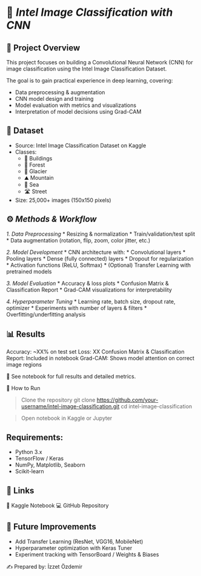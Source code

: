 # 🧠 *Intel Image Classification with CNN*

## 📌 Project Overview

This project focuses on building a Convolutional Neural Network (CNN) for image classification using the Intel Image Classification Dataset.

The goal is to gain practical experience in deep learning, covering:
* Data preprocessing & augmentation
* CNN model design and training
* Model evaluation with metrics and visualizations
* Interpretation of model decisions using Grad-CAM

## 📂 Dataset
* Source: Intel Image Classification Dataset on Kaggle
* Classes:
  * 🏢 Buildings
  * 🌳 Forest
  * 🧊 Glacier
  * ⛰️ Mountain
  * 🌊 Sea
  * 🛣️ Street
* Size: 25,000+ images (150x150 pixels)

## ⚙️ *Methods & Workflow*
*1. Data Preprocessing*
    * Resizing & normalization
    * Train/validation/test split
    * Data augmentation (rotation, flip, zoom, color jitter, etc.)

*2. Model Development*
    * CNN architecture with:
     * Convolutional layers
     * Pooling layers
     * Dense (fully connected) layers
     * Dropout for regularization
     * Activation functions (ReLU, Softmax)
     * (Optional) Transfer Learning with pretrained models

*3. Model Evaluation*
    * Accuracy & loss plots
    * Confusion Matrix & Classification Report
    * Grad-CAM visualizations for interpretability

*4. Hyperparameter Tuning*
    * Learning rate, batch size, dropout rate, optimizer
    * Experiments with number of layers & filters
    * Overfitting/underfitting analysis

## 📊 Results
Accuracy: ~XX% on test set
Loss: XX
Confusion Matrix & Classification Report: Included in notebook
Grad-CAM: Shows model attention on correct image regions

📌 See notebook for full results and detailed metrics.

🚀 How to Run
> Clone the repository
> git clone https://github.com/your-username/intel-image-classification.git
> cd intel-image-classification

> Open notebook in Kaggle or Jupyter


## Requirements:
* Python 3.x
* TensorFlow / Keras
* NumPy, Matplotlib, Seaborn
* Scikit-learn

## 📎 Links
   📓 Kaggle Notebook
   💻 GitHub Repository

## 📢 Future Improvements

* Add Transfer Learning (ResNet, VGG16, MobileNet)
* Hyperparameter optimization with Keras Tuner
* Experiment tracking with TensorBoard / Weights & Biases

✍️ Prepared by: İzzet Özdemir
